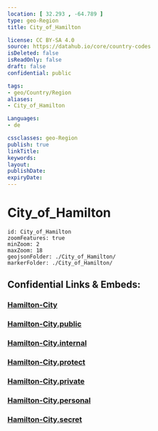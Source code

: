 ```yaml
---
location: [ 32.293 , -64.789 ] 
type: geo-Region
title: City_of_Hamilton

license: CC BY-SA 4.0
source: https://datahub.io/core/country-codes
isDeleted: false
isReadOnly: false
draft: false
confidential: public

tags:
- geo/Country/Region
aliases:
- City_of_Hamilton

Languages:
- de

cssclasses: geo-Region
publish: true
linkTitle: 
keywords: 
layout: 
publishDate: 
expiryDate: 
---
```


# City_of_Hamilton

```leaflet
id: City_of_Hamilton
zoomFeatures: true 
minZoom: 2 
maxZoom: 18
geojsonFolder: ./City_of_Hamilton/
markerFolder: ./City_of_Hamilton/
```


## Confidential Links & Embeds: 

### [Hamilton-City](/_Standards/Earth/Continent/America~Caribbean/Bermuda/Counties/Hamilton-City.md) 

### [Hamilton-City.public](/_public/Earth/Continent/America~Caribbean/Bermuda/Counties/Hamilton-City.public.md) 

### [Hamilton-City.internal](/_internal/Earth/Continent/America~Caribbean/Bermuda/Counties/Hamilton-City.internal.md) 

### [Hamilton-City.protect](/_protect/Earth/Continent/America~Caribbean/Bermuda/Counties/Hamilton-City.protect.md) 

### [Hamilton-City.private](/_private/Earth/Continent/America~Caribbean/Bermuda/Counties/Hamilton-City.private.md) 

### [Hamilton-City.personal](/_personal/Earth/Continent/America~Caribbean/Bermuda/Counties/Hamilton-City.personal.md) 

### [Hamilton-City.secret](/_secret/Earth/Continent/America~Caribbean/Bermuda/Counties/Hamilton-City.secret.md)

